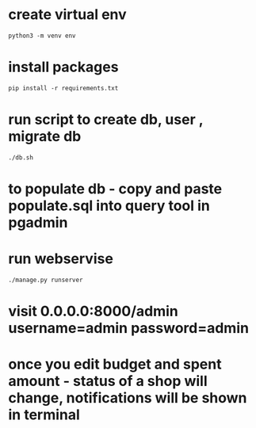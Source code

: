 # create virtual env 
    python3 -m venv env 

# install packages
    pip install -r requirements.txt

# run script to create db, user , migrate db
    ./db.sh


# to populate db - copy and paste populate.sql into query tool in pgadmin

# run webservise 
    ./manage.py runserver
    
# visit 0.0.0.0:8000/admin  username=admin password=admin
# once you edit budget and spent amount - status of a shop will change, notifications will be shown in terminal 